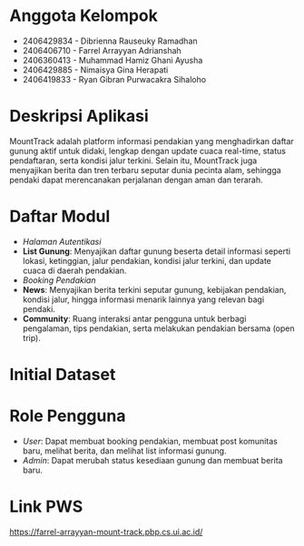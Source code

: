 # Anggota Kelompok
- 2406429834 - Dibrienna Rauseuky Ramadhan
- 2406406710 - Farrel Arrayyan Adrianshah
- 2406360413 - Muhammad Hamiz Ghani Ayusha
- 2406429885 - Nimaisya Gina Herapati
- 2406419833 - Ryan Gibran Purwacakra Sihaloho

# Deskripsi Aplikasi
MountTrack adalah platform informasi pendakian yang menghadirkan daftar gunung aktif untuk didaki, lengkap dengan update cuaca real-time, status pendaftaran, serta kondisi jalur terkini. Selain itu, MountTrack juga menyajikan berita dan tren terbaru seputar dunia pecinta alam, sehingga pendaki dapat merencanakan perjalanan dengan aman dan terarah.

# Daftar Modul
- *Halaman Autentikasi*
- **List Gunung**: Menyajikan daftar gunung beserta detail informasi seperti lokasi, ketinggian, jalur pendakian, kondisi jalur terkini, dan update cuaca di daerah pendakian.
- *Booking Pendakian*
- **News**: Menyajikan berita terkini seputar gunung, kebijakan pendakian, kondisi jalur, hingga informasi menarik lainnya yang relevan bagi pendaki.
- **Community**: Ruang interaksi antar pengguna untuk berbagi pengalaman, tips pendakian, serta melakukan pendakian bersama (open trip).

# Initial Dataset

# Role Pengguna
- *User*: Dapat membuat booking pendakian, membuat post komunitas baru, melihat berita, dan melihat list informasi gunung.
- *Admin*: Dapat merubah status kesediaan gunung dan membuat berita baru.

# Link PWS
https://farrel-arrayyan-mount-track.pbp.cs.ui.ac.id/

